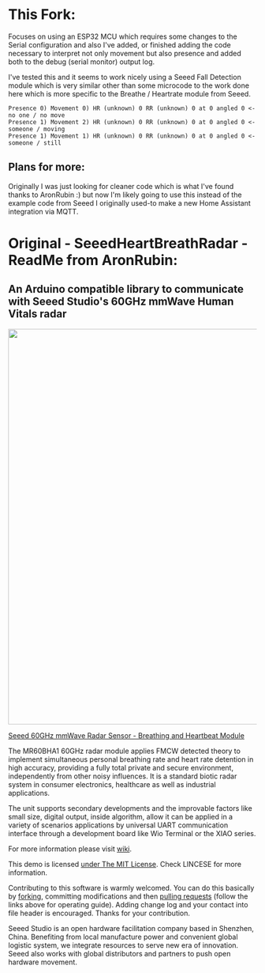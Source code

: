 # This Fork:

Focuses on using an ESP32 MCU which requires some changes to the Serial configuration and also I've added, or finished adding the code necessary to interpret not only movement but also presence and added both to the debug (serial monitor) output log.

I've tested this and it seems to work nicely using a Seeed Fall Detection module which is very similar other than some microcode to the work done here which is more specific to the Breathe / Heartrate module from Seeed.

```
Presence 0) Movement 0) HR (unknown) 0 RR (unknown) 0 at 0 angled 0 <-no one / no move
Presence 1) Movement 2) HR (unknown) 0 RR (unknown) 0 at 0 angled 0 <-someone / moving
Presence 1) Movement 1) HR (unknown) 0 RR (unknown) 0 at 0 angled 0 <-someone / still

```

## Plans for more:

Originally I was just looking for cleaner code which is what I've found thanks to AronRubin :) but now I'm likely going to use this instead of the example code from Seeed I originally used-to make a new Home Assistant integration via MQTT.

# Original - SeeedHeartBreathRadar - ReadMe from AronRubin:
## An Arduino compatible library to communicate with Seeed Studio's 60GHz mmWave Human Vitals radar

<div align=center><img width = 800 src="https://files.seeedstudio.com/wiki/60GHzradar/MR60BHA1.jpeg"/></div>

[Seeed 60GHz mmWave Radar Sensor - Breathing and Heartbeat Module](https://www.seeedstudio.com/60GHz-mmWave-Radar-Sensor-Breathing-and-Heartbeat-Module-p-5305.html?queryID=7812981435ed0d64d3021f0e03eaa2d8&objectID=5305&indexName=bazaar_retailer_products)

The MR60BHA1 60GHz radar module applies FMCW detected theory to implement simultaneous personal breathing rate and heart rate detention in high accuracy, providing a fully total private and secure environment, independently from other noisy influences. It is a standard biotic radar system in consumer electronics, healthcare as well as industrial applications.

The unit supports secondary developments and the improvable factors like small size, digital output, inside algorithm, allow it can be applied in a variety of scenarios applications by universal UART communication interface through a development board like Wio Terminal or the XIAO series.

For more information please visit [wiki](https://wiki.seeedstudio.com/Radar_MR60BHA1/).

This demo is licensed [under The MIT License](http://opensource.org/licenses/mit-license.php). Check LINCESE for more information.

Contributing to this software is warmly welcomed. You can do this basically by
[forking](https://docs.github.com/en/get-started/quickstart/fork-a-repo), committing modifications and then [pulling requests](https://help.github.com/articles/using-pull-requests) (follow the links above
for operating guide). Adding change log and your contact into file header is encouraged.
Thanks for your contribution.

Seeed Studio is an open hardware facilitation company based in Shenzhen, China.
Benefiting from local manufacture power and convenient global logistic system,
we integrate resources to serve new era of innovation. Seeed also works with
global distributors and partners to push open hardware movement.
